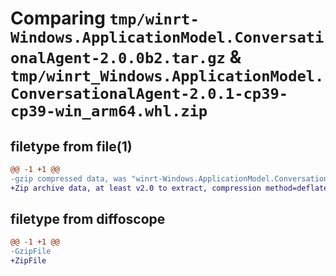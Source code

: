 # Comparing `tmp/winrt-Windows.ApplicationModel.ConversationalAgent-2.0.0b2.tar.gz` & `tmp/winrt_Windows.ApplicationModel.ConversationalAgent-2.0.1-cp39-cp39-win_arm64.whl.zip`

## filetype from file(1)

```diff
@@ -1 +1 @@
-gzip compressed data, was "winrt-Windows.ApplicationModel.ConversationalAgent-2.0.0b2.tar", last modified: Sat Dec  2 18:19:44 2023, max compression
+Zip archive data, at least v2.0 to extract, compression method=deflate
```

## filetype from diffoscope

```diff
@@ -1 +1 @@
-GzipFile
+ZipFile
```

